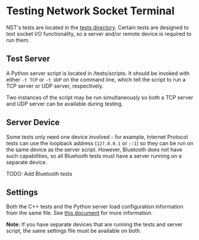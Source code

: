 # Testing Network Socket Terminal

NST's tests are located in the [tests directory](/tests). Certain tests are designed to test socket I/O functionality, so a server and/or remote device is required to run them.

## Test Server

A Python server script is located in /tests/scripts. It should be invoked with either `-t TCP` or `-t UDP` on the command line, which tell the script to run a TCP server or UDP server, respectively.

Two instances of the script may be run simultaneously so both a TCP server and UDP server can be available during testing.

## Server Device

Some tests only need one device involved - for example, Internet Protocol tests can use the loopback address (`127.0.0.1` or `::1`) so they can be run on the same device as the server script. However, Bluetooth does not have such capabilities, so all Bluetooth tests must have a server running on a separate device.

TODO: Add Bluetooth tests

## Settings

Both the C++ tests and the Python server load configuration information from the same file. See [this document](/tests/settings/readme.md) for more information.

**Note:** If you have separate devices that are running the tests and server script, the same settings file must be available on both.
